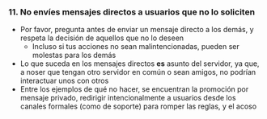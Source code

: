 ### 11. No envíes mensajes directos a usuarios que no lo soliciten

- Por favor, pregunta antes de enviar un mensaje directo a los demás, y respeta la decisión de aquellos que no lo deseen
   - Incluso si tus acciones no sean malintencionadas, pueden ser molestas para los demás
- Lo que suceda en los mensajes directos **es** asunto del servidor, ya que, a noser que tengan otro servidor en común o sean amigos, no podrían interactuar unos con otros
- Entre los ejemplos de qué no hacer, se encuentran la promoción por mensaje privado, redirigir intencionalmente a usuarios desde los canales formales (como de soporte) para romper las reglas, y el acoso
